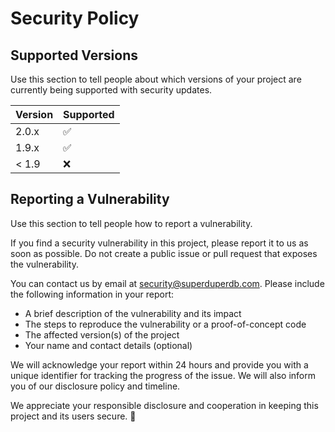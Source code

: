 # Security Policy

## Supported Versions

Use this section to tell people about which versions of your project are
currently being supported with security updates.

| Version | Supported          |
| ------- | ------------------ |
| 2.0.x   | :white_check_mark: |
| 1.9.x   | :white_check_mark: |
| < 1.9   | :x:                |

## Reporting a Vulnerability

Use this section to tell people how to report a vulnerability.

If you find a security vulnerability in this project, please report it to us as soon as possible. Do not create a public issue or pull request that exposes the vulnerability.

You can contact us by email at security@superduperdb.com. Please include the following information in your report:

- A brief description of the vulnerability and its impact
- The steps to reproduce the vulnerability or a proof-of-concept code
- The affected version(s) of the project
- Your name and contact details (optional)

We will acknowledge your report within 24 hours and provide you with a unique identifier for tracking the progress of the issue. We will also inform you of our disclosure policy and timeline.

We appreciate your responsible disclosure and cooperation in keeping this project and its users secure. 🙏
